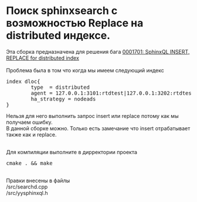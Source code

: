 <h1>Поиск sphinxsearch с возможностью Replace на distributed индексе. </h1>
Эта сборка предназначена для решения бага <a href="http://sphinxsearch.com/bugs/view.php?id=1701" >0001701: SphinxQL INSERT, REPLACE for distributed index</a> <br>
<br>
Проблема была в том что когда мы имеем следующий индекс<br>
<pre>
index dloc{
        type  = distributed
        agent = 127.0.0.1:3101:rtdtest|127.0.0.1:3202:rtdtest
        ha_strategy = nodeads
}
</pre>

Нельзя для него выполнить запрос insert или replace потому как мы получаем ошибку.<br>
В данной сборке можно. Только есть замечание что insert отрабатывает также как и replace.<br>

<br>
Для компиляции выполните в дирректории проекта <br>
<pre>cmake . && make</pre>
<br>
Правки внесены в файлы<br>
/src/searchd.cpp<br>
/src/yysphinxql.h <br>
 